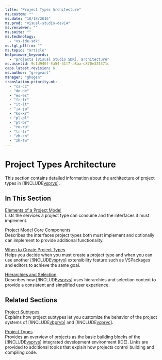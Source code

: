```yaml
---
title: "Project Types Architecture"
ms.custom: ""
ms.date: "10/18/2016"
ms.prod: "visual-studio-dev14"
ms.reviewer: ""
ms.suite: ""
ms.technology: 
  - "vs-ide-sdk"
ms.tgt_pltfrm: ""
ms.topic: "article"
helpviewer_keywords: 
  - "projects [Visual Studio SDK], architecture"
ms.assetid: 9c1d940f-8a54-41f7-a8aa-c870e324371c
caps.latest.revision: 6
ms.author: "gregvanl"
manager: "ghogen"
translation.priority.mt: 
  - "cs-cz"
  - "de-de"
  - "es-es"
  - "fr-fr"
  - "it-it"
  - "ja-jp"
  - "ko-kr"
  - "pl-pl"
  - "pt-br"
  - "ru-ru"
  - "tr-tr"
  - "zh-cn"
  - "zh-tw"
---
```

# Project Types Architecture
This section contains detailed information about the architecture of project types in [!INCLUDE[vsprvs](../codequality/includes/vsprvs_md.md)].  
  
## In This Section  
 [Elements of a Project Model](../extensibility/elements-of-a-project-model.md)  
 Lists the services a project type can consume and the interfaces it must implement.  
  
 [Project Model Core Components](../extensibility/project-model-core-components.md)  
 Describes the interfaces project types both must implement and optionally can implement to provide additional functionality.  
  
 [When to Create Project Types](../extensibility/when-to-create-project-types.md)  
 Helps you decide when you must create a project type and when you can use another [!INCLUDE[vsprvs](../codequality/includes/vsprvs_md.md)] extensibility feature such as VSPackages and editors to achieve the same goal.  
  
 [Hierarchies and Selection](../extensibility/hierarchies-and-selection.md)  
 Describes how [!INCLUDE[vsprvs](../codequality/includes/vsprvs_md.md)] uses hierarchies and selection context to provide a consistent and simplified user experience.  
  
## Related Sections  
 [Project Subtypes](../extensibility/project-subtypes.md)  
 Explains how project subtypes let you customize the behavior of the project systems of [!INCLUDE[vbprvb](../codequality/includes/vbprvb_md.md)] and [!INCLUDE[vcprvc](../codequality/includes/vcprvc_md.md)].  
  
 [Project Types](../extensibility/project-types.md)  
 Provides an overview of projects as the basic building blocks of the [!INCLUDE[vsprvs](../codequality/includes/vsprvs_md.md)] integrated development environment (IDE). Links are provided to additional topics that explain how projects control building and compiling code.